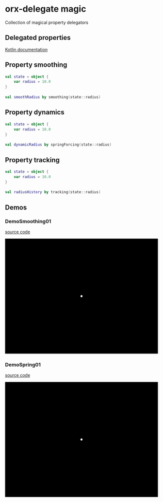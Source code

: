 # orx-delegate magic

Collection of magical property delegators

## Delegated properties

[Kotlin documentation](https://kotlinlang.org/docs/delegated-properties.html)

## Property smoothing

```kotlin
val state = object {
    var radius = 10.0
}

val smoothRadius by smoothing(state::radius)
```


## Property dynamics

```kotlin
val state = object {
    var radius = 10.0
}

val dynamicRadius by springForcing(state::radius)
```

## Property tracking

```kotlin
val state = object {
    var radius = 10.0
}

val radiusHistory by tracking(state::radius)
```
<!-- __demos__ -->
## Demos
### DemoSmoothing01
[source code](src/jvmDemo/kotlin/DemoSmoothing01.kt)

![DemoSmoothing01Kt](https://raw.githubusercontent.com/openrndr/orx/media/orx-delegate-magic/images/DemoSmoothing01Kt.png)

### DemoSpring01
[source code](src/jvmDemo/kotlin/DemoSpring01.kt)

![DemoSpring01Kt](https://raw.githubusercontent.com/openrndr/orx/media/orx-delegate-magic/images/DemoSpring01Kt.png)
